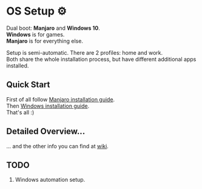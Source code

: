 # OS Setup :gear:

Dual boot: **Manjaro** and **Windows 10**.  
**Windows** is for games.  
**Manjaro** is for everything else.

Setup is semi-automatic. There are 2 profiles: home and work.  
Both share the whole installation process, but have different additional apps installed.

## Quick Start
First of all follow [Manjaro installation guide](https://github.com/edvein-rin/os-setup/wiki/Manjaro-Installation).  
Then [Windows installation guide](https://github.com/edvein-rin/os-setup/wiki/Windows#installation).  
That's all :)


## Detailed Overview...
... and the other info you can find at [wiki](https://github.com/edvein-rin/os-setup/wiki).

## TODO

1. Windows automation setup.
